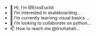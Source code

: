 - 👋 Hi, I’m @ErosEuclid
- 👀 I’m interested in skateboarding...
- 🌱 I’m currently learning visual basics ...
- 💞️ I’m looking to collaborate on python...
- 📫 How to reach me @liriohahah...

<!---
ErosEuclid/ErosEuclid is a ✨ special ✨ repository because its `README.md` (this file) appears on your GitHub profile.
You can click the Preview link to take a look at your changes.
--->
